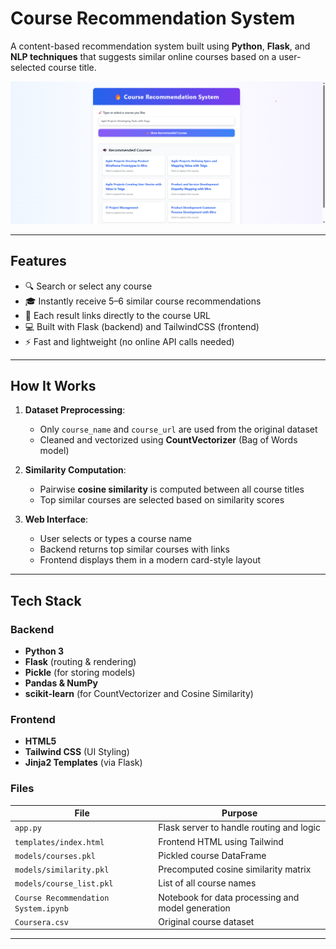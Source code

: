 # Course Recommendation System

A content-based recommendation system built using **Python**, **Flask**, and **NLP techniques** that suggests similar online courses based on a user-selected course title.

![Course Recommendation System](screenshots/homePage.png)

---

## Features

- 🔍 Search or select any course
- 🎓 Instantly receive 5–6 similar course recommendations
- 🔗 Each result links directly to the course URL
- 💻 Built with Flask (backend) and TailwindCSS (frontend)
- ⚡ Fast and lightweight (no online API calls needed)

---

## How It Works

1. **Dataset Preprocessing**:

   - Only `course_name` and `course_url` are used from the original dataset
   - Cleaned and vectorized using **CountVectorizer** (Bag of Words model)

2. **Similarity Computation**:

   - Pairwise **cosine similarity** is computed between all course titles
   - Top similar courses are selected based on similarity scores

3. **Web Interface**:
   - User selects or types a course name
   - Backend returns top similar courses with links
   - Frontend displays them in a modern card-style layout

---

## Tech Stack

### Backend

- **Python 3**
- **Flask** (routing & rendering)
- **Pickle** (for storing models)
- **Pandas & NumPy**
- **scikit-learn** (for CountVectorizer and Cosine Similarity)

### Frontend

- **HTML5**
- **Tailwind CSS** (UI Styling)
- **Jinja2 Templates** (via Flask)

### Files

| File                                 | Purpose                                           |
| ------------------------------------ | ------------------------------------------------- |
| `app.py`                             | Flask server to handle routing and logic          |
| `templates/index.html`               | Frontend HTML using Tailwind                      |
| `models/courses.pkl`                 | Pickled course DataFrame                          |
| `models/similarity.pkl`              | Precomputed cosine similarity matrix              |
| `models/course_list.pkl`             | List of all course names                          |
| `Course Recommendation System.ipynb` | Notebook for data processing and model generation |
| `Coursera.csv`                       | Original course dataset                           |

---
